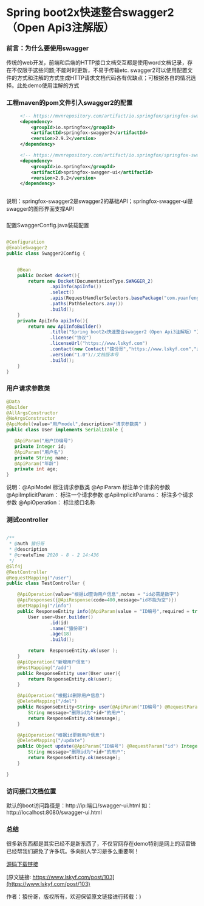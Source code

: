 # Spring boot2x快速整合swagger2（Open Api3注解版）

###  前言：为什么要使用swagger

传统的web开发，前端和后端的HTTP接口文档交互都是使用word文档记录，存在不仅限于这些问题;不能时时更新，不易于传输etc.
swagger2可以使用配置文件的方式和注解的方式生成HTTP请求文档代码各有优缺点；可根据各自的情况选择。此处demo使用注解的方式


### 工程maven的pom文件引入swagger2的配置
```xml
     <!-- https://mvnrepository.com/artifact/io.springfox/springfox-swagger2 -->
     <dependency>
         <groupId>io.springfox</groupId>
         <artifactId>springfox-swagger2</artifactId>
         <version>2.9.2</version>
     </dependency>

     <!-- https://mvnrepository.com/artifact/io.springfox/springfox-swagger-ui -->
     <dependency>
         <groupId>io.springfox</groupId>
         <artifactId>springfox-swagger-ui</artifactId>
         <version>2.9.2</version>
     </dependency>



```
说明：springfox-swagger2是swagger2的基础API；springfox-swagger-ui是swagger的图形界面支撑API
###   
配置SwaggerConfig.java装载配置
```java

@Configuration
@EnableSwagger2
public class Swagger2Config {


    @Bean
    public Docket docket(){
        return new Docket(DocumentationType.SWAGGER_2)
                .apiInfo(apiInfo())
                .select()
                .apis(RequestHandlerSelectors.basePackage("com.yuanfenge.demo.controller"))//swagger文档扫描包
                .paths(PathSelectors.any())
                .build();
    }
    private ApiInfo apiInfo(){
        return new ApiInfoBuilder()
                .title("Spring boot2x快速整合swagger2（Open Api3注解版）")//文档标题
                .license("协议")
                .licenseUrl("https://www.lskyf.com")
                .contact(new Contact("猿份哥","https://www.lskyf.com","zswdxl_111@sina.com"))//文档联系人信息
                .version("1.0")//文档版本号
                .build();
    }
}
```

### 用户请求参数类

```java
@Data
@Builder
@AllArgsConstructor
@NoArgsConstructor
@ApiModel(value="用户model",description="请求参数类" )
public class User implements Serializable {

   @ApiParam("用户ID编号")
   private Integer id;
   @ApiParam("用户名")
   private String name;
   @ApiParam("年龄")
   private int age;
}

```
说明：@ApiModel 标注请求参数类
      @ApiParam 标注单个请求的参数
      @ApiImplicitParam：  标注一个请求参数
      @ApiImplicitParams： 标注多个请求参数
      @ApiOperation： 标注接口名称
### 测试controller
```java

/**
 * @auth 猿份哥
 * @description
 * @createTime 2020 - 8 - 2 14:436
 */
@Slf4j
@RestController
@RequestMapping("/user")
public class TestController {

    @ApiOperation(value="根据id查询用户信息",notes = "id必需是数字")
    @ApiResponses({@ApiResponse(code=400,message="id不能为空")})
    @GetMapping("/info")
    public ResponseEntity info(@ApiParam(value = "ID编号",required = true) @RequestParam("id") Integer id){
        User user=User.builder()
                .id(id)
                .name("猿份哥")
                .age(18)
                .build();

        return  ResponseEntity.ok(user );
    }
    @ApiOperation("新增用户信息")
    @PostMapping("/add")
    public ResponseEntity user(User user){
        return ResponseEntity.ok(user);
    }

    @ApiOperation("根据id删除用户信息")
    @DeleteMapping("/del")
    public ResponseEntity<String> user(@ApiParam("ID编号") @RequestParam("id") Integer id){
        String message="删除id为"+id+"的用户";
        return ResponseEntity.ok(message);
    }

    @ApiOperation("根据id更新用户信息")
    @DeleteMapping("/update")
    public Object update(@ApiParam("ID编号") @RequestParam("id") Integer id){
        String message="删除id为"+id+"的用户";
        return ResponseEntity.ok(message);
    }

}
```

### 访问接口文档位置
默认的boot访问路径是：http://ip:端口/swagger-ui.html 如：http://localhost:8080/swagger-ui.html

### 总结

很多新东西都是其实已经不是新东西了，不仅官网存在demo特别是网上的活雷锋已经帮我们避免了许多坑。多向别人学习是多么重要啊！

[源码下载链接](https://github.com/tiankonglanlande/springboot)

[原文链接: https://www.lskyf.com/post/103](https://www.lskyf.com/post/103)

作者：猿份哥，版权所有，欢迎保留原文链接进行转载：)
